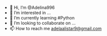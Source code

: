 - 👋 Hi, I’m @Adelina996
- 👀 I’m interested in ...
- 🌱 I’m currently learning #Python
- 💞️ I’m looking to collaborate on ...
- 📫 How to reach me adelaalistar9@gmail.com

<!---
Adelina996/Adelina996 is a ✨ special ✨ repository because its `README.md` (this file) appears on your GitHub profile.
You can click the Preview link to take a look at your changes.
--->
